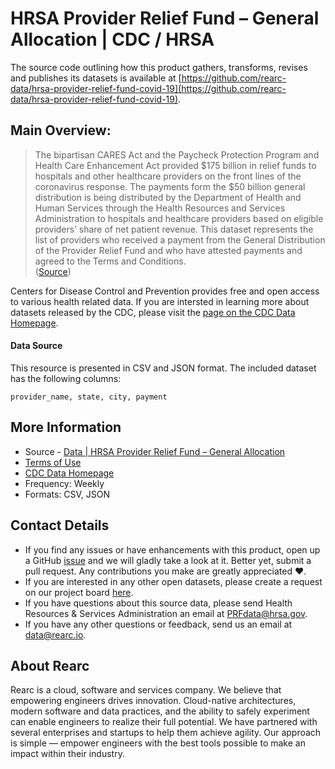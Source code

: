 # HRSA Provider Relief Fund – General Allocation | CDC / HRSA

The source code outlining how this product gathers, transforms, revises and publishes its datasets is available at [https://github.com/rearc-data/hrsa-provider-relief-fund-covid-19](https://github.com/rearc-data/hrsa-provider-relief-fund-covid-19).

## Main Overview:
> The bipartisan CARES Act and the Paycheck Protection Program and Health Care Enhancement Act provided $175 billion in relief funds to hospitals and other healthcare providers on the front lines of the coronavirus response. The payments form the $50 billion general distribution is being distributed by the Department of Health and Human Services through the Health Resources and Services Administration to hospitals and healthcare providers based on eligible providers’ share of net patient revenue. This dataset represents the list of providers who received a payment from the General Distribution of the Provider Relief Fund and who have attested payments and agreed to the Terms and Conditions.  
([Source](https://data.cdc.gov/Administrative/HRSA-Provider-Relief-Fund-General-Allocation/kh8y-3es6))

Centers for Disease Control and Prevention provides free and open access to various health related data. If you are intersted in learning more about datasets released by the CDC, please visit the [page on the CDC Data Homepage](https://data.cdc.gov).

#### Data Source
This resource is presented in CSV and JSON format. The included dataset has the following columns:

`provider_name, state, city, payment`

## More Information
- Source - [Data | HRSA Provider Relief Fund – General Allocation](https://data.cdc.gov/Administrative/HRSA-Provider-Relief-Fund-General-Allocation/kh8y-3es6) 
- [Terms of Use](https://www.usa.gov/government-works)
- [CDC Data Homepage](https://data.cdc.gov/)
- Frequency: Weekly
- Formats: CSV, JSON

## Contact Details
- If you find any issues or have enhancements with this product, open up a GitHub [issue](https://github.com/rearc-data/hrsa-provider-relief-fund-covid-19/issues) and we will gladly take a look at it. Better yet, submit a pull request. Any contributions you make are greatly appreciated :heart:.
- If you are interested in any other open datasets, please create a request on our project board [here](https://github.com/rearc-data/covid-datasets-aws-data-exchange/projects/1).
- If you have questions about this source data, please send Health Resources & Services Administration an email at PRFdata@hrsa.gov.
- If you have any other questions or feedback, send us an email at data@rearc.io.

## About Rearc
Rearc is a cloud, software and services company. We believe that empowering engineers drives innovation. Cloud-native architectures, modern software and data practices, and the ability to safely experiment can enable engineers to realize their full potential. We have partnered with several enterprises and startups to help them achieve agility. Our approach is simple — empower engineers with the best tools possible to make an impact within their industry.